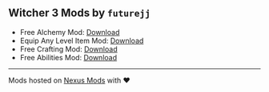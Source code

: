 ## Witcher 3 Mods by `futurejj`

- Free Alchemy Mod: [Download](https://www.nexusmods.com/witcher3/mods/5026?tab=description)
- Equip Any Level Item Mod: [Download](https://www.nexusmods.com/witcher3/mods/5016?tab=description)
- Free Crafting Mod: [Download](https://www.nexusmods.com/witcher3/mods/5015?tab=description)
- Free Abilities Mod: [Download](https://www.nexusmods.com/witcher3/mods/5013?tab=description)

---

Mods hosted on [Nexus Mods](https://www.nexusmods.com/witcher3/users/myaccount?tab=files) with ❤️